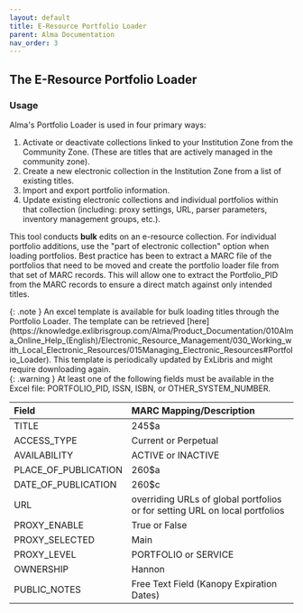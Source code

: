 ```yaml
---
layout: default
title: E-Resource Portfolio Loader
parent: Alma Documentation
nav_order: 3
---
```

## The E-Resource Portfolio Loader

### Usage
Alma's Portfolio Loader is used in four primary ways: 
1. Activate or deactivate collections linked to your Institution Zone from the Community Zone. (These are titles that are actively managed in the community zone).
2. Create a new electronic collection in the Institution Zone from a list of existing titles.
3. Import and export portfolio information.
4. Update existing electronic collections and individual portfolios within that collection (including: proxy settings, URL, parser parameters, inventory management groups, etc.).

This tool conducts **bulk** edits on an e-resource collection. For individual portfolio additions, use the "part of electronic collection" option when loading portfolios. Best practice has been to extract a MARC file of the portfolios that need to be moved and create the portfolio loader file from that set of MARC records. This will allow one to extract the Portfolio_PID from the MARC records to ensure a direct match against only intended titles. 

<div markdown="block">
{: .note }
An excel template is available for bulk loading titles through the Portfolio Loader. The template can be retrieved [here](https://knowledge.exlibrisgroup.com/Alma/Product_Documentation/010Alma_Online_Help_(English)/Electronic_Resource_Management/030_Working_with_Local_Electronic_Resources/015Managing_Electronic_Resources#Portfolio_Loader). This template is periodically updated by ExLibris and might require downloading again.
</div>

<div markdown="block">
{: .warning }
At least one of the following fields must be available in the Excel file: PORTFOLIO_PID, ISSN, ISBN, or OTHER_SYSTEM_NUMBER.
</div>

| Field                 | MARC Mapping/Description                                                     |
|:----------------------|:-----------------------------------------------------------------------------|
| TITLE                 | 245$a                                                                        | 
| ACCESS_TYPE           | Current or Perpetual                                                         | 
| AVAILABILITY          | ACTIVE or INACTIVE                                                           |
| PLACE_OF_PUBLICATION  | 260$a                                                                        |
| DATE_OF_PUBLICATION   | 260$c                                                                        |
| URL                   | overriding URLs of global portfolios or for setting URL on local portfolios  |
| PROXY_ENABLE          | True or False                                                                |
| PROXY_SELECTED        | Main                                                                         |
| PROXY_LEVEL           | PORTFOLIO or SERVICE                                                         |
| OWNERSHIP             | Hannon                                                                       |
| PUBLIC_NOTES          | Free Text Field (Kanopy Expiration Dates)                                    |
